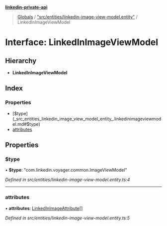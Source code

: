 **[linkedin-private-api](../README.md)**

> [Globals](../globals.md) / ["src/entities/linkedin-image-view-model.entity"](../modules/_src_entities_linkedin_image_view_model_entity_.md) / LinkedInImageViewModel

# Interface: LinkedInImageViewModel

## Hierarchy

* **LinkedInImageViewModel**

## Index

### Properties

* [$type](_src_entities_linkedin_image_view_model_entity_.linkedinimageviewmodel.md#$type)
* [attributes](_src_entities_linkedin_image_view_model_entity_.linkedinimageviewmodel.md#attributes)

## Properties

### $type

•  **$type**: \"com.linkedin.voyager.common.ImageViewModel\"

*Defined in src/entities/linkedin-image-view-model.entity.ts:4*

___

### attributes

•  **attributes**: [LinkedInImageAttribute](_src_entities_linkedin_image_attribute_entity_.linkedinimageattribute.md)[]

*Defined in src/entities/linkedin-image-view-model.entity.ts:5*
